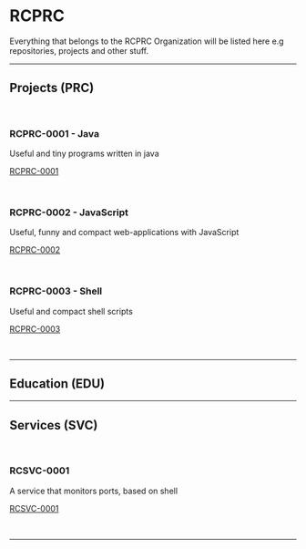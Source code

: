 # RCPRC
Everything that belongs to the RCPRC Organization will be listed here e.g repositories, projects and other stuff.

---

## Projects (PRC)

<br>

### RCPRC-0001 - Java
Useful and tiny programs written in java

[RCPRC-0001](https://github.com/RCPRC/RCPRC-0001)

<br>

### RCPRC-0002 - JavaScript
Useful, funny and compact web-applications with JavaScript

[RCPRC-0002](https://github.com/RCPRC/RCPRC-0002)

<br>

### RCPRC-0003 - Shell
Useful and compact shell scripts

[RCPRC-0003](https://github.com/RCPRC/RCPRC-0003)

<br>

---

## Education (EDU)

---

## Services (SVC)

<br>

### RCSVC-0001
A service that monitors ports, based on shell

[RCSVC-0001](https://github.com/RCPRC/RCSVC-0001)

<br>

---
